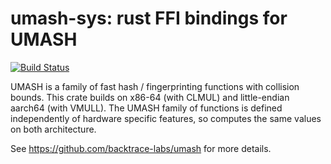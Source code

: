 umash-sys: rust FFI bindings for UMASH
======================================

[![Build Status](https://travis-ci.com/backtrace-labs/umash-sys.svg?branch=main)](https://travis-ci.com/backtrace-labs/umash-sys)

UMASH is a family of fast hash / fingerprinting functions with
collision bounds.  This crate builds on x86-64 (with CLMUL) and
little-endian aarch64 (with VMULL).  The UMASH family of functions is
defined independently of hardware specific features, so computes the
same values on both architecture.

See https://github.com/backtrace-labs/umash for more details.
